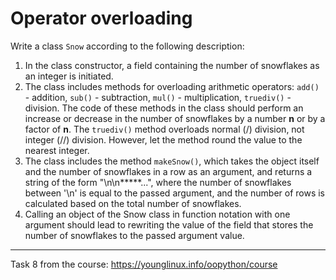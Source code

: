 # Operator overloading

Write a class `Snow` according to the following description:

1. In the class constructor, a field containing the number of snowflakes as an integer is initiated.
2. The class includes methods for overloading arithmetic operators: `add()` - addition, `sub()` - subtraction, `mul()` - multiplication, `truediv()` - division. The code of these methods in the class should perform an increase or decrease in the number of snowflakes by a number **n** or by a factor of **n**. The `truediv()` method overloads normal (/) division, not integer (//) division. However, let the method round the value to the nearest integer.
3. The class includes the method `makeSnow()`, which takes the object itself and the number of snowflakes in a row as an argument, and returns a string of the form "\n\n*****...", where the number of snowflakes between '\n' is equal to the passed argument, and the number of rows is calculated based on the total number of snowflakes.
4. Calling an object of the Snow class in function notation with one argument should lead to rewriting the value of the field that stores the number of snowflakes to the passed argument value.

---

Task 8 from the course: <https://younglinux.info/oopython/course>

